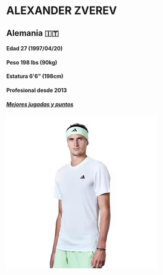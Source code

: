 # ALEXANDER ZVEREV
## Alemania 🇮🇹
#### Edad 27 (1997/04/20)
#### Peso 198 lbs (90kg)
#### Estatura 6'6" (198cm)
#### Profesional desde 2013
##### [Mejores jugadas y puntos](https://youtu.be/TcPH8phpmaI?si=KfLiDnNXH61D2thv)
<img src="zverev.png" alt="" >


